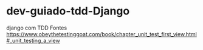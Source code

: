 # dev-guiado-tdd-Django
django com TDD
Fontes
https://www.obeythetestinggoat.com/book/chapter_unit_test_first_view.html#_unit_testing_a_view
